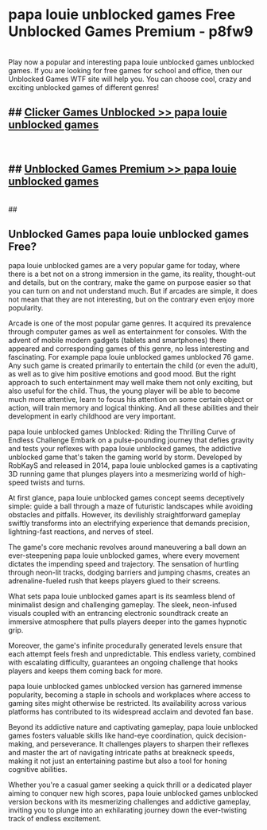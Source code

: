 # papa louie unblocked games  Free Unblocked Games Premium - p8fw9 <br>
<br>
Play now a popular and interesting papa louie unblocked games unblocked games. If you are looking for free games for school and office, then our Unblocked Games WTF site will help you. You can choose cool, crazy and exciting unblocked games of different genres!


## ##  [Clicker Games Unblocked >> papa louie unblocked games](http://freeplayer.one?title=papa_louie_unblocked_games&ref=UGames)
  <br>

##  ## [Unblocked Games Premium >> papa louie unblocked games](http://freeplayer.one?title=papa_louie_unblocked_games&ref=UGames)
  <br>
  ##



## Unblocked Games papa louie unblocked games Free?

papa louie unblocked games are a very popular game for today, where there is a bet not on a strong immersion in the game, its reality, thought-out and details, but on the contrary, make the game on purpose easier so that you can turn on and not understand much. But if arcades are simple, it does not mean that they are not interesting, but on the contrary even enjoy more popularity.

Arcade is one of the most popular game genres. It acquired its prevalence through computer games as well as entertainment for consoles. With the advent of mobile modern gadgets (tablets and smartphones) there appeared and corresponding games of this genre, no less interesting and fascinating. For example papa louie unblocked games unblocked 76 game. Any such game is created primarily to entertain the child (or even the adult), as well as to give him positive emotions and good mood. But the right approach to such entertainment may well make them not only exciting, but also useful for the child. Thus, the young player will be able to become much more attentive, learn to focus his attention on some certain object or action, will train memory and logical thinking. And all these abilities and their development in early childhood are very important.

papa louie unblocked games Unblocked: Riding the Thrilling Curve of Endless Challenge
Embark on a pulse-pounding journey that defies gravity and tests your reflexes with papa louie unblocked games, the addictive unblocked game that's taken the gaming world by storm. Developed by RobKayS and released in 2014, papa louie unblocked games is a captivating 3D running game that plunges players into a mesmerizing world of high-speed twists and turns.

At first glance, papa louie unblocked games concept seems deceptively simple: guide a ball through a maze of futuristic landscapes while avoiding obstacles and pitfalls. However, its devilishly straightforward gameplay swiftly transforms into an electrifying experience that demands precision, lightning-fast reactions, and nerves of steel.

The game's core mechanic revolves around maneuvering a ball down an ever-steepening papa louie unblocked games, where every movement dictates the impending speed and trajectory. The sensation of hurtling through neon-lit tracks, dodging barriers and jumping chasms, creates an adrenaline-fueled rush that keeps players glued to their screens.

What sets papa louie unblocked games apart is its seamless blend of minimalist design and challenging gameplay. The sleek, neon-infused visuals coupled with an entrancing electronic soundtrack create an immersive atmosphere that pulls players deeper into the games hypnotic grip.

Moreover, the game's infinite procedurally generated levels ensure that each attempt feels fresh and unpredictable. This endless variety, combined with escalating difficulty, guarantees an ongoing challenge that hooks players and keeps them coming back for more.

papa louie unblocked games unblocked version has garnered immense popularity, becoming a staple in schools and workplaces where access to gaming sites might otherwise be restricted. Its availability across various platforms has contributed to its widespread acclaim and devoted fan base.

Beyond its addictive nature and captivating gameplay, papa louie unblocked games fosters valuable skills like hand-eye coordination, quick decision-making, and perseverance. It challenges players to sharpen their reflexes and master the art of navigating intricate paths at breakneck speeds, making it not just an entertaining pastime but also a tool for honing cognitive abilities.

Whether you're a casual gamer seeking a quick thrill or a dedicated player aiming to conquer new high scores, papa louie unblocked games unblocked version beckons with its mesmerizing challenges and addictive gameplay, inviting you to plunge into an exhilarating journey down the ever-twisting track of endless excitement.